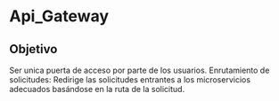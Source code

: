 # Api_Gateway
## Objetivo
Ser unica puerta de acceso por parte de los usuarios. Enrutamiento de solicitudes: Redirige las solicitudes entrantes a los microservicios adecuados basándose en la ruta de la solicitud.
